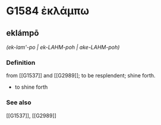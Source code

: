 # G1584 ἐκλάμπω

## eklámpō

_(ek-lam'-po | ek-LAHM-poh | ake-LAHM-poh)_

### Definition

from [[G1537]] and [[G2989]]; to be resplendent; shine forth.

- to shine forth

### See also

[[G1537]], [[G2989]]

